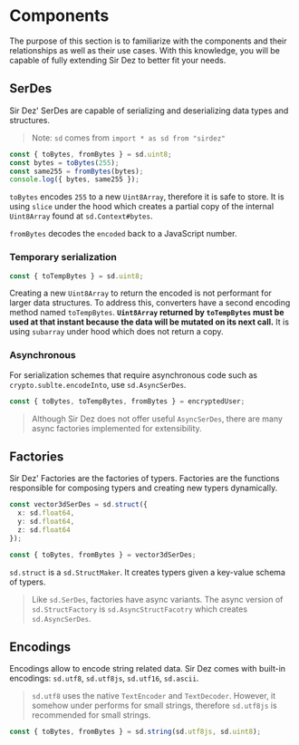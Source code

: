 # Components

The purpose of this section is to familiarize with the components and their relationships as well as their use cases. With this knowledge, you will be capable of fully extending Sir Dez to better fit your needs.

## SerDes

Sir Dez' SerDes are capable of serializing and deserializing data types and structures.

> Note: `sd` comes from `import * as sd from "sirdez"`

```ts
const { toBytes, fromBytes } = sd.uint8;
const bytes = toBytes(255);
const same255 = fromBytes(bytes);
console.log({ bytes, same255 });
```

`toBytes` encodes `255` to a new `Uint8Array`, therefore it is safe to store. It is using `slice` under the hood which creates a partial copy of the internal `Uint8Array` found at `sd.Context#bytes`.

`fromBytes` decodes the `encoded` back to a JavaScript number.

### Temporary serialization

```ts
const { toTempBytes } = sd.uint8;
```

Creating a new `Uint8Array` to return the encoded is not performant for larger data structures. To address this, converters have a second encoding method named `toTempBytes`. **`Uint8Array` returned by `toTempBytes` must be used at that instant because the data will be mutated on its next call.** It is using `subarray` under hood which does not return a copy.

### Asynchronous

For serialization schemes that require asynchronous code such as `crypto.sublte.encodeInto`, use `sd.AsyncSerDes`.

```ts
const { toBytes, toTempBytes, fromBytes } = encryptedUser;
```

> Although Sir Dez does not offer useful `AsyncSerDes`, there are many async factories implemented for extensibility.

## Factories

Sir Dez' Factories are the factories of typers. Factories are the functions responsible for composing typers and creating new typers dynamically.

```ts
const vector3dSerDes = sd.struct({
  x: sd.float64,
  y: sd.float64,
  z: sd.float64
});

const { toBytes, fromBytes } = vector3dSerDes;
```

`sd.struct` is a `sd.StructMaker`. It creates typers given a key-value schema of typers.

> Like `sd.SerDes`, factories have async variants. The async version of `sd.StructFactory` is `sd.AsyncStructFacotry` which creates `sd.AsyncSerDes`.

## Encodings

Encodings allow to encode string related data. Sir Dez comes with built-in encodings: `sd.utf8`, `sd.utf8js`, `sd.utf16`, `sd.ascii`.

> `sd.utf8` uses the native `TextEncoder` and `TextDecoder`. However, it somehow under performs for small strings, therefore `sd.utf8js` is recommended for small strings.

```ts
const { toBytes, fromBytes } = sd.string(sd.utf8js, sd.uint8);
```
